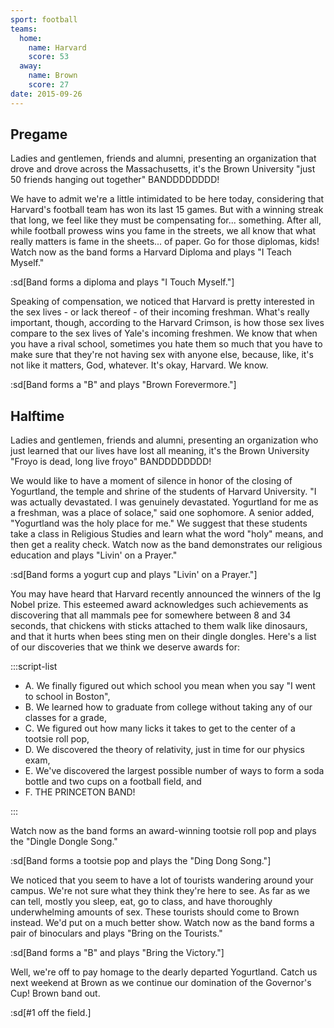 ```yaml
---
sport: football
teams:
  home:
    name: Harvard
    score: 53
  away:
    name: Brown
    score: 27
date: 2015-09-26
---
```


## Pregame

Ladies and gentlemen, friends and alumni, presenting an organization that drove and drove across the Massachusetts, it's the Brown University "just 50 friends hanging out together" BANDDDDDDDD!

We have to admit we're a little intimidated to be here today, considering that Harvard's football team has won its last 15 games. But with a winning streak that long, we feel like they must be compensating for... something. After all, while football prowess wins you fame in the streets, we all know that what really matters is fame in the sheets... of paper. Go for those diplomas, kids! Watch now as the band forms a Harvard Diploma and plays "I Teach Myself."

:sd[Band forms a diploma and plays "I Touch Myself."]

Speaking of compensation, we noticed that Harvard is pretty interested in the sex lives - or lack thereof - of their incoming freshman. What's really important, though, according to the Harvard Crimson, is how those sex lives compare to the sex lives of Yale's incoming freshmen. We know that when you have a rival school, sometimes you hate them so much that you have to make sure that they're not having sex with anyone else, because, like, it's not like it matters, God, whatever. It's okay, Harvard. We know.

:sd[Band forms a "B" and plays "Brown Forevermore."]

## Halftime

Ladies and gentlemen, friends and alumni, presenting an organization who just learned that our lives have lost all meaning, it's the Brown University "Froyo is dead, long live froyo" BANDDDDDDDD!

We would like to have a moment of silence in honor of the closing of Yogurtland, the temple and shrine of the students of Harvard University. "I was actually devastated. I was genuinely devastated. Yogurtland for me as a freshman, was a place of solace," said one sophomore. A senior added, "Yogurtland was the holy place for me." We suggest that these students take a class in Religious Studies and learn what the word "holy" means, and then get a reality check. Watch now as the band demonstrates our religious education and plays "Livin' on a Prayer."

:sd[Band forms a yogurt cup and plays "Livin' on a Prayer."]

You may have heard that Harvard recently announced the winners of the Ig Nobel prize. This esteemed award acknowledges such achievements as discovering that all mammals pee for somewhere between 8 and 34 seconds, that chickens with sticks attached to them walk like dinosaurs, and that it hurts when bees sting men on their dingle dongles. Here's a list of our discoveries that we think we deserve awards for:

:::script-list

- A. We finally figured out which school you mean when you say "I went to school in Boston",
- B. We learned how to graduate from college without taking any of our classes for a grade,
- C. We figured out how many licks it takes to get to the center of a tootsie roll pop,
- D. We discovered the theory of relativity, just in time for our physics exam,
- E. We've discovered the largest possible number of ways to form a soda bottle and two cups on a football field, and
- F. THE PRINCETON BAND!

:::

Watch now as the band forms an award-winning tootsie roll pop and plays the "Dingle Dongle Song."

:sd[Band forms a tootsie pop and plays the "Ding Dong Song."]

We noticed that you seem to have a lot of tourists wandering around your campus. We're not sure what they think they're here to see. As far as we can tell, mostly you sleep, eat, go to class, and have thoroughly underwhelming amounts of sex. These tourists should come to Brown instead. We'd put on a much better show. Watch now as the band forms a pair of binoculars and plays "Bring on the Tourists."

:sd[Band forms a "B" and plays "Bring the Victory."]

Well, we're off to pay homage to the dearly departed Yogurtland. Catch us next weekend at Brown as we continue our domination of the Governor's Cup! Brown band out.

:sd[#1 off the field.]
